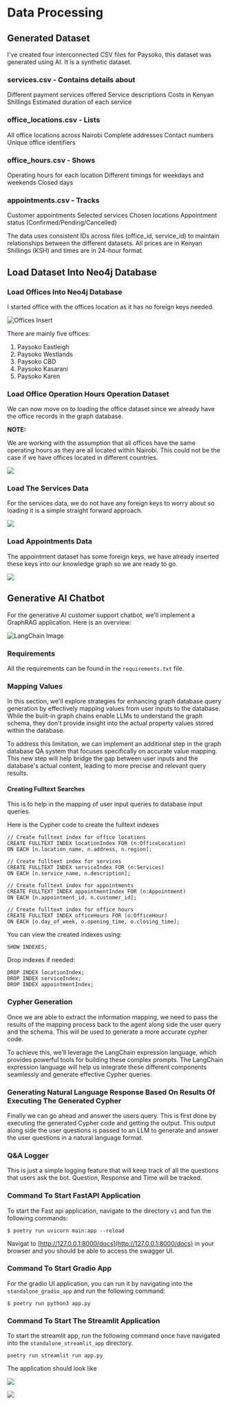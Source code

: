 # Data Processing

## Generated Dataset

I've created four interconnected CSV files for Paysoko, this dataset was generated using AI. It is a synthetic dataset.


### services.csv - Contains details about

Different payment services offered
Service descriptions
Costs in Kenyan Shillings
Estimated duration of each service


### office_locations.csv - Lists

All office locations across Nairobi
Complete addresses
Contact numbers
Unique office identifiers


### office_hours.csv - Shows

Operating hours for each location
Different timings for weekdays and weekends
Closed days


### appointments.csv - Tracks

Customer appointments
Selected services
Chosen locations
Appointment status (Confirmed/Pending/Cancelled)

The data uses consistent IDs across files (office_id, service_id) to maintain relationships between the different datasets. All prices are in Kenyan Shillings (KSH) and times are in 24-hour format.

## Load Dataset Into Neo4j Database

### Load Offices Into Neo4j Database

I started office with the offices location as it has no foreign keys needed.

![Offices Insert](data/images/offices_insert_neo4j.png)

There are mainly five offices:

1. Paysoko Eastleigh
2. Paysoko Westlands
3. Paysoko CBD
4. Paysoko Kasarani
5. Paysoko Karen


### Load Office Operation Hours Operation Dataset

We can now move on to loading the office dataset since we already have the office records in the graph database.

**NOTE:**

We are working with the assumption that all offices have the same operating hours as they are all located within Nairobi. This could not be the case if we have offices located in different countries.

![](data/images/office_hours_insert_neo4j.png)



### Load The Services Data

For the services data, we do not have any foreign keys to worry about so loading it is a simple straight forward approach.

![](data/images/services_insert_neo4j.png)



### Load Appointments Data

The appointment dataset has some foreign keys, we have already inserted these keys into our knowledge graph so we are ready to go.

![](data/images/appointment_insert_neo4j.png)


## Generative AI Chatbot

For the generative AI customer support chatbot, we'll implement a GraphRAG application. Here is an overview:

![LangChain Image](https://python.langchain.com/v0.1/assets/images/graph_chain-6379941793e0fa985e51e4bda0329403.webp)


### Requirements

All the requirements can be found in the `requirements.txt` file.


### Mapping Values

In this section, we'll explore strategies for enhancing graph database query generation by effectively mapping values from user inputs to the database. While the built-in graph chains enable LLMs to understand the graph schema, they don't provide insight into the actual property values stored within the database.

To address this limitation, we can implement an additional step in the graph database QA system that focuses specifically on accurate value mapping. This new step will help bridge the gap between user inputs and the database's actual content, leading to more precise and relevant query results.


#### Creating Fulltext Searches

This is to help in the mapping of user input queries to database input queries.

Here is the Cypher code to create the fulltext indexes

```cypher
// Create fulltext index for office locations
CREATE FULLTEXT INDEX locationIndex FOR (n:OfficeLocation) 
ON EACH [n.location_name, n.address, n.region];

// Create fulltext index for services
CREATE FULLTEXT INDEX serviceIndex FOR (n:Services)
ON EACH [n.service_name, n.description];

// Create fulltext index for appointments
CREATE FULLTEXT INDEX appointmentIndex FOR (n:Appointment)
ON EACH [n.appointment_id, n.customer_id];

// Create fulltext index for office hours
CREATE FULLTEXT INDEX officeHours FOR (o:OfficeHour)
ON EACH [o.day_of_week, o.opening_time, o.closing_time];
```

You can view the created indexes using:

```cypher
SHOW INDEXES;   
```

Drop indexes if needed:

```cypher
DROP INDEX locationIndex;
DROP INDEX serviceIndex;
DROP INDEX appointmentIndex;
```

### Cypher Generation

Once we are able to extract the information mapping, we need to pass the results of the mapping process back to the agent along side the user query and the schema. This will be used to generate a more accurate cypher code.

To achieve this, we'll leverage the LangChain expression language, which provides powerful tools for building these complex prompts. The LangChain expression language will help us integrate these different components seamlessly and generate effective Cypher queries.

### Generating Natural Language Response Based On Results Of Executing The Generated Cypher

Finally we can go ahead and answer the users query. This is first done by executing the generated Cypher code and getting the output. This output along side the user questions is passed to an LLM to generate and answer the user questions in a natural language format.


### Q&A Logger

This is just a simple logging feature that will keep track of all the questions that users ask the bot. Question, Response and Time will be tracked.


### Command To Start FastAPI Application

To start the Fast api application, navigate to the directory `v1` and fun the following commands:


```terminal
$ poetry run uvicorn main:app --reload
```

Navigat to [http://127.0.0.1:8000/docs](http://127.0.0.1:8000/docs) in your browser and you should be able to access the swagger UI.


### Command To Start Gradio App

For the gradio UI application, you can run it by navigating into the `standalone_gradio_app` and run the following command:

```terminal
$ poetry run python3 app.py
```


### Command To Start The Streamlit Application

To start the streamlit app, run the following command once have navigated into the `standalone_streamlit_app` directory.

```terminal
poetry run streamlit run app.py
```

The application should look like

![](./data/images/streamlit_app.png)


![](./data/images/streamlit_app_02.png)